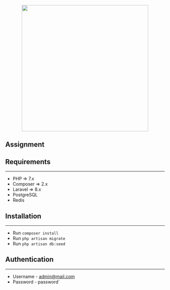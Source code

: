 <p align="center"><a href="https://laravel.com" target="_blank"><img src="https://raw.githubusercontent.com/laravel/art/master/logo-lockup/5%20SVG/2%20CMYK/1%20Full%20Color/laravel-logolockup-cmyk-red.svg" width="400"></a></p>

## Assignment



## Requirements
- - - -
* PHP => 7.x
* Composer => 2.x
* Laravel => 8.x
* PostgreSQL
* Redis

## Installation
- - - -
* Run `composer install`
* Run `php artisan migrate`
* Run `php artisan db:seed`

## Authentication
- - - -
* Username - admin@mail.com
* Password - password`
